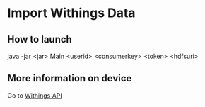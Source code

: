 Import Withings Data
===========

How to launch
--------

java -jar &lt;jar&gt; Main &lt;userid&gt; &lt;consumerkey&gt; &lt;token&gt; &lt;hdfsuri&gt;


More information on device
--------

Go to [Withings API](http://oauth.withings.com/api/doc)

